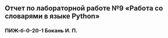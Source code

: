 ## Отчет по лабораторной работе №9 «Работа со словарями в языке Python»
### ПИЖ-б-0-20-1 Бокань И. П.
